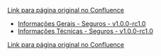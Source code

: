 [Link para página original no Confluence](https://openfinancebrasil.atlassian.net/wiki/spaces/OF/pages/17369210)

- [Informações Gerais - Seguros - v1.0.0-rc1.0](../../../../../../../OF/Open%20Finance%20Brasil/Especifica%c3%a7%c3%b5es%20de%20APIs/Dados%20Abertos%20-%20DA/[DA]%20API%20-%20Seguros/Hist%c3%b3rico%20de%20Especifica%c3%a7%c3%b5es%20-%20[DA]%20Seguros/v1.0.0-rc1.0%20-%20Seguros/Informa%c3%a7%c3%b5es%20Gerais%20-%20Seguros%20-%20v1.0.0-rc1.0)
- [Informações Técnicas - Seguros - v1.0.0-rc1.0](../../../../../../../OF/Open%20Finance%20Brasil/Especifica%c3%a7%c3%b5es%20de%20APIs/Dados%20Abertos%20-%20DA/[DA]%20API%20-%20Seguros/Hist%c3%b3rico%20de%20Especifica%c3%a7%c3%b5es%20-%20[DA]%20Seguros/v1.0.0-rc1.0%20-%20Seguros/Informa%c3%a7%c3%b5es%20T%c3%a9cnicas%20-%20Seguros%20-%20v1.0.0-rc1.0)

[Link para página original no Confluence](https://openfinancebrasil.atlassian.net/wiki/spaces/OF/pages/17369210)